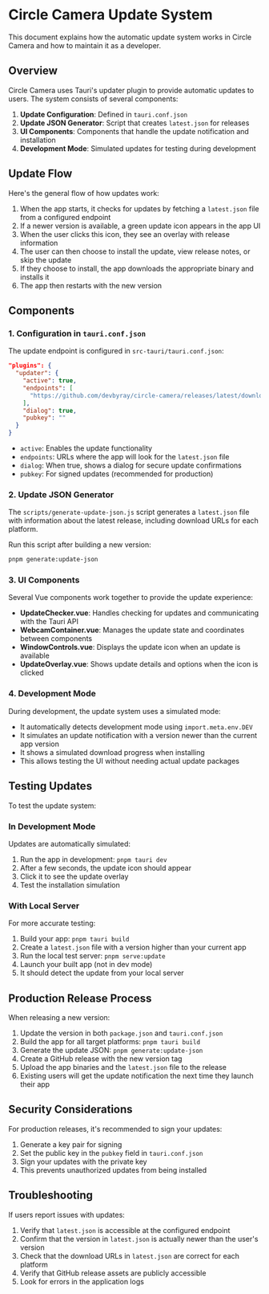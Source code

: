 # Circle Camera Update System

This document explains how the automatic update system works in Circle Camera and how to maintain it as a developer.

## Overview

Circle Camera uses Tauri's updater plugin to provide automatic updates to users. The system consists of several components:

1. **Update Configuration**: Defined in `tauri.conf.json` 
2. **Update JSON Generator**: Script that creates `latest.json` for releases
3. **UI Components**: Components that handle the update notification and installation
4. **Development Mode**: Simulated updates for testing during development

## Update Flow

Here's the general flow of how updates work:

1. When the app starts, it checks for updates by fetching a `latest.json` file from a configured endpoint
2. If a newer version is available, a green update icon appears in the app UI
3. When the user clicks this icon, they see an overlay with release information
4. The user can then choose to install the update, view release notes, or skip the update
5. If they choose to install, the app downloads the appropriate binary and installs it
6. The app then restarts with the new version

## Components

### 1. Configuration in `tauri.conf.json`

The update endpoint is configured in `src-tauri/tauri.conf.json`:

```json
"plugins": {
  "updater": {
    "active": true,
    "endpoints": [
      "https://github.com/devbyray/circle-camera/releases/latest/download/latest.json"
    ],
    "dialog": true,
    "pubkey": ""
  }
}
```

- `active`: Enables the update functionality
- `endpoints`: URLs where the app will look for the `latest.json` file
- `dialog`: When true, shows a dialog for secure update confirmations
- `pubkey`: For signed updates (recommended for production)

### 2. Update JSON Generator

The `scripts/generate-update-json.js` script generates a `latest.json` file with information about the latest release, including download URLs for each platform.

Run this script after building a new version:

```bash
pnpm generate:update-json
```

### 3. UI Components

Several Vue components work together to provide the update experience:

- **UpdateChecker.vue**: Handles checking for updates and communicating with the Tauri API
- **WebcamContainer.vue**: Manages the update state and coordinates between components
- **WindowControls.vue**: Displays the update icon when an update is available
- **UpdateOverlay.vue**: Shows update details and options when the icon is clicked

### 4. Development Mode

During development, the update system uses a simulated mode:
- It automatically detects development mode using `import.meta.env.DEV`
- It simulates an update notification with a version newer than the current app version
- It shows a simulated download progress when installing
- This allows testing the UI without needing actual update packages

## Testing Updates

To test the update system:

### In Development Mode

Updates are automatically simulated:

1. Run the app in development: `pnpm tauri dev`
2. After a few seconds, the update icon should appear
3. Click it to see the update overlay
4. Test the installation simulation

### With Local Server

For more accurate testing:

1. Build your app: `pnpm tauri build`
2. Create a `latest.json` file with a version higher than your current app
3. Run the local test server: `pnpm serve:update`
4. Launch your built app (not in dev mode)
5. It should detect the update from your local server

## Production Release Process

When releasing a new version:

1. Update the version in both `package.json` and `tauri.conf.json`
2. Build the app for all target platforms: `pnpm tauri build`
3. Generate the update JSON: `pnpm generate:update-json`
4. Create a GitHub release with the new version tag
5. Upload the app binaries and the `latest.json` file to the release
6. Existing users will get the update notification the next time they launch their app

## Security Considerations

For production releases, it's recommended to sign your updates:

1. Generate a key pair for signing
2. Set the public key in the `pubkey` field in `tauri.conf.json`
3. Sign your updates with the private key
4. This prevents unauthorized updates from being installed

## Troubleshooting

If users report issues with updates:

1. Verify that `latest.json` is accessible at the configured endpoint
2. Confirm that the version in `latest.json` is actually newer than the user's version
3. Check that the download URLs in `latest.json` are correct for each platform
4. Verify that GitHub release assets are publicly accessible
5. Look for errors in the application logs